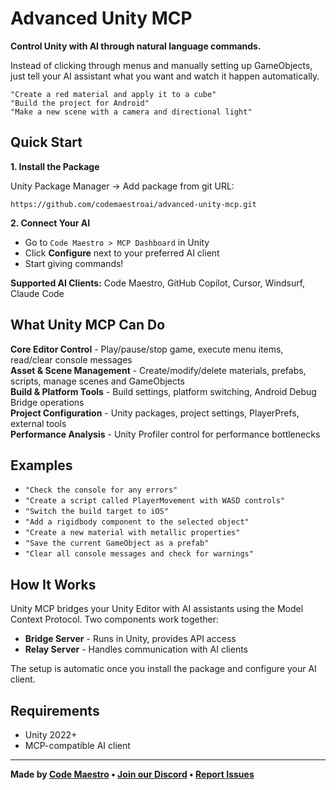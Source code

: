 # Advanced Unity MCP

**Control Unity with AI through natural language commands.**

Instead of clicking through menus and manually setting up GameObjects, just tell your AI assistant what you want and watch it happen automatically.

```
"Create a red material and apply it to a cube"
"Build the project for Android" 
"Make a new scene with a camera and directional light"
```

## Quick Start

**1. Install the Package**

Unity Package Manager → Add package from git URL:
```
https://github.com/codemaestroai/advanced-unity-mcp.git
```

**2. Connect Your AI**
- Go to `Code Maestro > MCP Dashboard` in Unity
- Click **Configure** next to your preferred AI client
- Start giving commands!

**Supported AI Clients:** Code Maestro, GitHub Copilot, Cursor, Windsurf, Claude Code

## What Unity MCP Can Do

**Core Editor Control** - Play/pause/stop game, execute menu items, read/clear console messages  
**Asset & Scene Management** - Create/modify/delete materials, prefabs, scripts, manage scenes and GameObjects  
**Build & Platform Tools** - Build settings, platform switching, Android Debug Bridge operations  
**Project Configuration** - Unity packages, project settings, PlayerPrefs, external tools  
**Performance Analysis** - Unity Profiler control for performance bottlenecks  

## Examples

- `"Check the console for any errors"`
- `"Create a script called PlayerMovement with WASD controls"`
- `"Switch the build target to iOS"`
- `"Add a rigidbody component to the selected object"`
- `"Create a new material with metallic properties"`
- `"Save the current GameObject as a prefab"`
- `"Clear all console messages and check for warnings"`

## How It Works

Unity MCP bridges your Unity Editor with AI assistants using the Model Context Protocol. Two components work together:

- **Bridge Server** - Runs in Unity, provides API access
- **Relay Server** - Handles communication with AI clients

The setup is automatic once you install the package and configure your AI client.

## Requirements

- Unity 2022+
- MCP-compatible AI client

---

**Made by [Code Maestro](https://www.code-maestro.com) • [Join our Discord](https://discord.gg/bsFRAqATXz) • [Report Issues](https://github.com/codemaestroai/advanced-unity-mcp/issues)**
